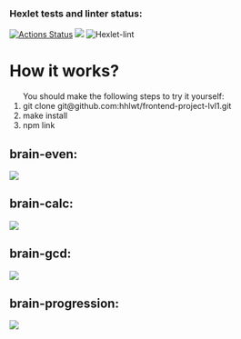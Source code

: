 ### Hexlet tests and linter status:

[![Actions Status](https://github.com/hhlwt/frontend-project-lvl1/workflows/hexlet-check/badge.svg)](https://github.com/hhlwt/frontend-project-lvl1/actions)
<a href="https://codeclimate.com/github/codeclimate/codeclimate/maintainability"><img src="https://api.codeclimate.com/v1/badges/a99a88d28ad37a79dbf6/maintainability" /></a>
![Hexlet-lint](https://github.com/hhlwt/frontend-project-lvl1/actions/workflows/make-lint.yml/badge.svg)

<h1>How it works?</h1>
<ol>You should make the following steps to try it yourself:
  <li>git clone git@github.com:hhlwt/frontend-project-lvl1.git</li>
  <li>make install</li>
  <li>npm link</li>
</ol>

<h2>brain-even:</h1>
<a href="https://asciinema.org/a/lGlSoiPABViFIAr6w6p2U0HcU" target="_blank"><img src="https://asciinema.org/a/lGlSoiPABViFIAr6w6p2U0HcU.svg" /></a>

<h2>brain-calc:</h2>
<a href="https://asciinema.org/a/KFvg0IjLISN0RUgJGrQcsaQ7x" target="_blank"><img src="https://asciinema.org/a/KFvg0IjLISN0RUgJGrQcsaQ7x.svg" /></a>

<h2>brain-gcd:</h2>
<a href="https://asciinema.org/a/H2BlttvDvCC5tm6P99UY5UfzN" target="_blank"><img src="https://asciinema.org/a/H2BlttvDvCC5tm6P99UY5UfzN.svg" /></a>

<h2>brain-progression:</h2>
<a href="https://asciinema.org/a/QU0rYPuZATx8YpAkmSmol8IRE" target="_blank"><img src="https://asciinema.org/a/QU0rYPuZATx8YpAkmSmol8IRE.svg" /></a>
